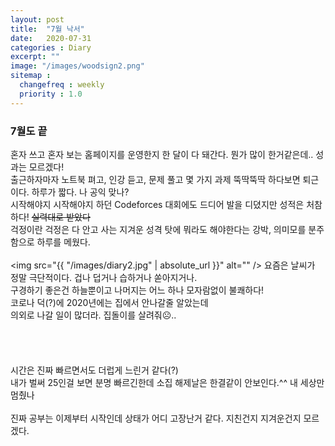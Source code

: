 ```yaml
---
layout: post
title:  "7월 낙서"
date:   2020-07-31
categories : Diary
excerpt: ""
image: "/images/woodsign2.png"
sitemap :
  changefreq : weekly
  priority : 1.0
---
```


### 7월도 끝
혼자 쓰고 혼자 보는 홈페이지를 운영한지 한 달이 다 돼간다. 뭔가 많이 한거같은데.. 성과는 모르겠다!<br>
출근하자마자 노트북 펴고, 인강 듣고, 문제 풀고 몇 가지 과제 뚝딱뚝딱 하다보면 퇴근이다. 하루가 짧다. 나 공익 맞나?<br>
시작해야지 시작해야지 하던 Codeforces 대회에도 드디어 발을 디뎠지만 성적은 처참하다! ~~실력대로 받았다~~<br>
걱정이란 걱정은 다 안고 사는 지겨운 성격 탓에 뭐라도 해야한다는 강박, 의미모를 분주함으로 하루를 메웠다.<br>
<br>
<span class="image left"><img src="{{ "/images/diary2.jpg" | absolute_url }}" alt="" /></span>
요즘은 날씨가 정말 극단적이다. 겁나 덥거나 습하거나 쏟아지거나.<br>
구경하기 좋은건 하늘뿐이고 나머지는 어느 하나 모자람없이 불쾌하다!<br>
코로나 덕(?)에 2020년에는 집에서 안나갈줄 알았는데<br>
의외로 나갈 일이 많더라. 집돌이를 살려줘☹..<br>
<br><br><br><br>
시간은 진짜 빠르면서도 더럽게 느린거 같다(?)<br>
내가 벌써 25인걸 보면 분명 빠르긴한데 소집 해제날은 한결같이 안보인다.^^ 내 세상만 멈췄나<br>
<br>
진짜 공부는 이제부터 시작인데 상태가 어디 고장난거 같다. 지친건지 지겨운건지 모르겠다.<br>

<script src="https://utteranc.es/client.js"
        repo="yooniversal/blog-comments"
        issue-term="pathname"
        theme="github-light"
        crossorigin="anonymous"
        async>
</script>
